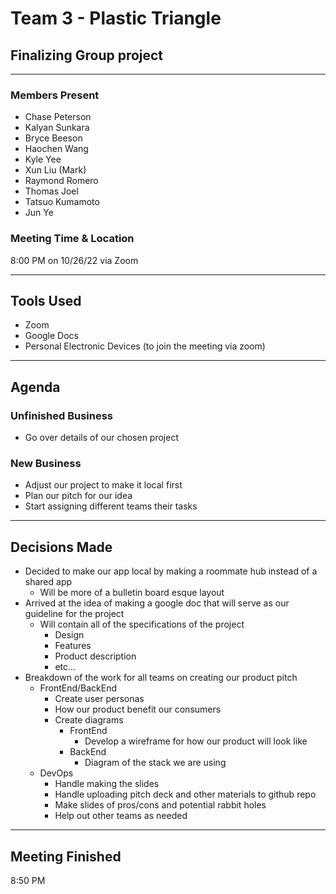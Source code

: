 # Team 3 - Plastic Triangle

## Finalizing Group project

---

### Members Present

- Chase Peterson
- Kalyan Sunkara
- Bryce Beeson
- Haochen Wang
- Kyle Yee
- Xun Liu (Mark)
- Raymond Romero
- Thomas Joel
- Tatsuo Kumamoto
- Jun Ye

### Meeting Time & Location

8:00 PM on 10/26/22 via Zoom

---

## Tools Used

- Zoom
- Google Docs
- Personal Electronic Devices (to join the meeting via zoom)

---

## Agenda

### Unfinished Business

- Go over details of our chosen project

### New Business

- Adjust our project to make it local first
- Plan our pitch for our idea
- Start assigning different teams their tasks

---

## Decisions Made

- Decided to make our app local by making a roommate hub instead of a shared app
  - Will be more of a bulletin board esque layout
- Arrived at the idea of making a google doc that will serve as our guideline for the project
  - Will contain all of the specifications of the project
    - Design
    - Features
    - Product description
    - etc...
- Breakdown of the work for all teams on creating our product pitch
  - FrontEnd/BackEnd
    - Create user personas
    - How our product benefit our consumers
    - Create diagrams
      - FrontEnd
        - Develop a wireframe for how our product will look like
      - BackEnd
        - Diagram of the stack we are using
  - DevOps
    - Handle making the slides
    - Handle uploading pitch deck and other materials to github repo
    - Make slides of pros/cons and potential rabbit holes
    - Help out other teams as needed

---

## Meeting Finished

8:50 PM
